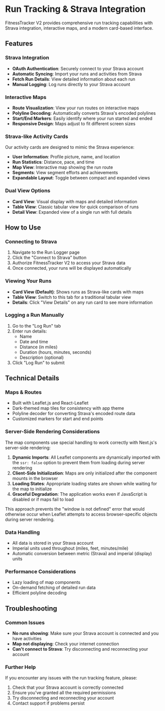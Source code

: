 # Run Tracking & Strava Integration

FitnessTracker V2 provides comprehensive run tracking capabilities with Strava integration, interactive maps, and a modern card-based interface.

## Features

### Strava Integration

- **OAuth Authentication**: Securely connect to your Strava account
- **Automatic Syncing**: Import your runs and activities from Strava
- **Fetch Run Details**: View detailed information about each run
- **Manual Logging**: Log runs directly to your Strava account

### Interactive Maps

- **Route Visualization**: View your run routes on interactive maps
- **Polyline Decoding**: Automatically converts Strava's encoded polylines
- **Start/End Markers**: Easily identify where your run started and ended
- **Responsive Design**: Maps adjust to fit different screen sizes

### Strava-like Activity Cards

Our activity cards are designed to mimic the Strava experience:

- **User Information**: Profile picture, name, and location
- **Run Statistics**: Distance, pace, and time
- **Map View**: Interactive map showing the run route
- **Segments**: View segment efforts and achievements
- **Expandable Layout**: Toggle between compact and expanded views

### Dual View Options

- **Card View**: Visual display with maps and detailed information
- **Table View**: Classic tabular view for quick comparison of runs
- **Detail View**: Expanded view of a single run with full details

## How to Use

### Connecting to Strava

1. Navigate to the Run Logger page
2. Click the "Connect to Strava" button
3. Authorize FitnessTracker V2 to access your Strava data
4. Once connected, your runs will be displayed automatically

### Viewing Your Runs

- **Card View (Default)**: Shows runs as Strava-like cards with maps
- **Table View**: Switch to this tab for a traditional tabular view
- **Details**: Click "View Details" on any run card to see more information

### Logging a Run Manually

1. Go to the "Log Run" tab
2. Enter run details:
   - Name
   - Date and time
   - Distance (in miles)
   - Duration (hours, minutes, seconds)
   - Description (optional)
3. Click "Log Run" to submit

## Technical Details

### Maps & Routes

- Built with Leaflet.js and React-Leaflet
- Dark-themed map tiles for consistency with app theme
- Polyline decoder for converting Strava's encoded route data
- Customized markers for start and end points

### Server-Side Rendering Considerations

The map components use special handling to work correctly with Next.js's server-side rendering:

1. **Dynamic Imports**: All Leaflet components are dynamically imported with the `ssr: false` option to prevent them from loading during server rendering
2. **Client-Side Initialization**: Maps are only initialized after the component mounts in the browser
3. **Loading States**: Appropriate loading states are shown while waiting for the map to initialize
4. **Graceful Degradation**: The application works even if JavaScript is disabled or if maps fail to load

This approach prevents the "window is not defined" error that would otherwise occur when Leaflet attempts to access browser-specific objects during server rendering.

### Data Handling

- All data is stored in your Strava account
- Imperial units used throughout (miles, feet, minutes/mile)
- Automatic conversion between metric (Strava) and imperial (display) units

### Performance Considerations

- Lazy loading of map components
- On-demand fetching of detailed run data
- Efficient polyline decoding

## Troubleshooting

### Common Issues

- **No runs showing**: Make sure your Strava account is connected and you have activities
- **Map not displaying**: Check your internet connection
- **Can't connect to Strava**: Try disconnecting and reconnecting your account

### Further Help

If you encounter any issues with the run tracking feature, please:

1. Check that your Strava account is correctly connected
2. Ensure you've granted all the required permissions
3. Try disconnecting and reconnecting your account
4. Contact support if problems persist
